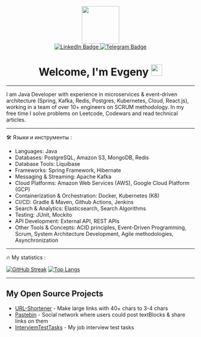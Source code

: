 <div id="header" align="center">
  <img src="https://media.giphy.com/media/M9gbBd9nbDrOTu1Mqx/giphy.gif" width="100"/>
</div>
<div id="badges" align="center">
   <a href="https://www.linkedin.com/in/evgeniy-pashkevich-a6934b314/">
  <img src="https://img.shields.io/badge/LinkedIn-blue?style=for-the-badge&logo=linkedin&logoColor=white" alt="LinkedIn Badge"/>
   </a>
   <a href="https://t.me/AnsySan">
  <img src="https://img.shields.io/badge/Telegram-blue?style=for-the-badge&logo=Telegram&logoColor=white" alt="Telegram Badge"/>
   </a>
</div>
<div id="badges" align="center">
  <img src="https://komarev.com/ghpvc/?username=AnsySan&style=flat-square&color=blue" alt=""/>
  <h1>
 Welcome, I'm Evgeny
  <img src="https://media.giphy.com/media/hvRJCLFzcasrR4ia7z/giphy.gif" width="30px"/>
</h1>
</div>

--- 

I am Java Developer with experience in microservices & event-driven architecture (Spring, Kafka, Redis, Postgres, Kubernetes, Cloud, React.js), working in a team of over 10+ engineers on SCRUM methodology. In my free time I solve problems on Leetcode, Codewars and read technical articles.

---

:hammer_and_wrench: Языки и инструменты :

- Languages: Java
- Databases: PostgreSQL, Amazon S3, MongoDB, Redis
- Database Tools: Liquibase
- Frameworks: Spring Framework, Hibernate
- Messaging & Streaming: Apache Kafka
- Cloud Platforms: Amazon Web Services (AWS), Google Cloud Platform (GCP)
- Containerization & Orchestration: Docker, Kubernetes (K8)
- CI/CD: Gradle & Maven, Github Actions, Jenkins
- Search & Analytics: Elasticsearch, Search Algorithms
- Testing: JUnit, Mockito
- API Development: External API, REST APIs
- Other Tools & Concepts: ACID principles, Event-Driven Programming, Scrum, System Architecture Development, Agile methodologies, Asynchronization

---

:fire: My statistics :

[![GitHub Streak](https://streak-stats.demolab.com?user=&theme=dark)](https://git.io/streak-stats)
[![Top Langs](https://github-readme-stats.vercel.app/api/top-langs/?username=AnsySan&layout=compact&theme=vision-friendly-dark)](https://github.com/anuraghazra/github-readme-stats)

---

## My Open Source Projects
- [URL-Shortener](https://github.com/AnsySan/URL-Shortener) - Make large links with 40+ chars to 3-4 chars
- [Pastebin](https://github.com/AnsySan/Pastebin) - Social network where users could post textBlocks & share links on them
- [InterviemTestTasks](https://github.com/AnsySan/InterviewTestTasks) - My job interview test tasks
